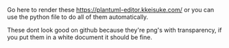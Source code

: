 Go here to render these https://plantuml-editor.kkeisuke.com/
or you can use the python file to do all of them automatically.

These dont look good on github because they're png's with transparency,
if you put them in a white document it should be fine.